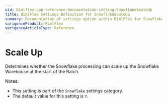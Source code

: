 ```yaml
---
uid: bimlflex-app-reference-documentation-setting-SnowflakeScaleUp
title: BimlFlex Settings Definition for SnowflakeScaleUp
summary: Documentation of settings option within BimlFlex for SnowflakeScaleUp
varigenceProduct: BimlFlex
varigenceArticleType: Reference
---
```


# Scale Up

Determines whether the Snowflake processing can scale up the Snowflake Warehouse at the start of the Batch.

Notes:

* This setting is part of the `Snowflake` settings category.
* The default value for this setting is `Y`.
